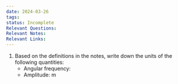 ```yaml
---
date: 2024-03-26
tags: 
status: Incomplete
Relevant Questions: 
Relevant Notes: 
Relevant Links:
---
```

1. Based on the definitions in the notes, write down the units of the following quantities:
	- Angular frequency: 
	- Amplitude: m